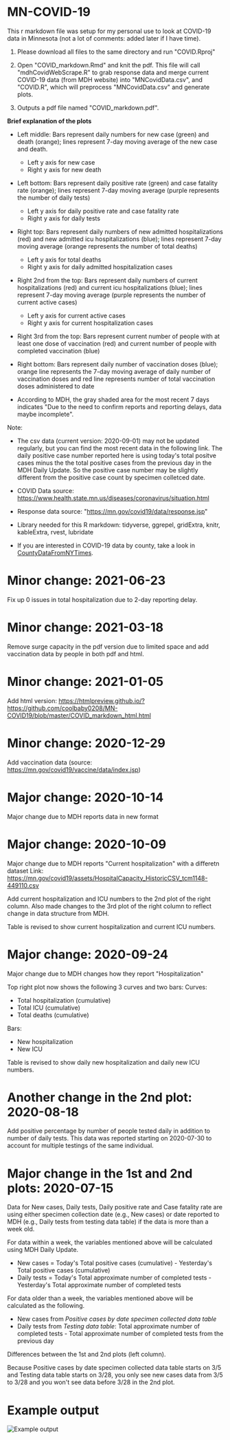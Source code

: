 # MN-COVID-19
This r markdown file was setup for my personal use to look at COVID-19 data in Minnesota (not a lot of comments: added later if I have time). 

1. Please download all files to the same directory and run "COVID.Rproj"

2. Open "COVID_markdown.Rmd" and knit the pdf. This file will call "mdhCovidWebScrape.R" to grab response data and merge current COVID-19 data (from MDH website) into "MNCovidData.csv", and "COVID.R", which will preprocess "MNCovidData.csv" and generate plots.

3. Outputs a pdf file named "COVID_markdown.pdf".

**Brief explanation of the plots**
  - Left middle: Bars represent daily numbers for new case (green) and death (orange); lines represent 7-day moving average of the new case and death. 
    - Left y axis for new case
    - Right y axis for new death  
    
  - Left bottom: Bars represent daily positive rate (green) and case fatality rate (orange); lines represent 7-day moving average (purple represents the number of daily tests)
    - Left y axis for daily positive rate and case fatality rate
    - Right y axis for daily tests 
    
  - Right top: Bars represent daily numbers of new admitted hospitalizations (red) and new admitted icu hospitalizations (blue); lines represent 7-day moving average (orange represents the number of total deaths)
    - Left y axis for total deaths
    - Right y axis for daily admitted hospitalization cases
     
  - Right 2nd from the top: Bars represent daily numbers of current hospitalizations (red) and current icu hospitalizations (blue); lines represent 7-day moving average (purple represents the number of current active cases)
    - Left y axis for current active cases
    - Right y axis for current hospitalization cases
  
  - Right 3rd from the top: Bars represent current number of people with at least one dose of vaccination (red) and current number of people with completed vaccination (blue)
    
  - Right bottom: Bars represent daily number of vaccination doses (blue); orange line represents the 7-day moving average of daily number of vaccination doses and red line represents number of total vaccination doses administered to date
  
  - According to MDH, the gray shaded area for the most recent 7 days indicates "Due to the need to confirm reports and reporting delays, data maybe incomplete". 

Note: 
  - The csv data (current version: 2020-09-01) may not be updated regularly, but you can find the most recent data in the following link. The daily positive case number reported here is using today's total positve cases minus the the total positive cases from the previous day in the MDH Daily Update. So the positive case number may be slightly different from the positive case count by specimen colletced date.   
  
  - COVID Data source: https://www.health.state.mn.us/diseases/coronavirus/situation.html
  
  - Response data source: "https://mn.gov/covid19/data/response.jsp"
  
  - Library needed for this R markdown: tidyverse, ggrepel, gridExtra, knitr, kableExtra, rvest, lubridate  
  
  - If you are interested in COVID-19 data by county, take a look in [CountyDataFromNYTimes](../master/CountyDataFromNYTimes). 

Minor change: 2021-06-23
====
Fix up 0 issues in total hospitalization due to 2-day reporting delay. 

Minor change: 2021-03-18
====
Remove surge capacity in the pdf version due to limited space and add vaccination data by people in both pdf and html.

Minor change: 2021-01-05
====
Add html version: https://htmlpreview.github.io/?https://github.com/coolbaby0208/MN-COVID19/blob/master/COVID_markdown_html.html

Minor change: 2020-12-29
====
Add vaccination data (source: https://mn.gov/covid19/vaccine/data/index.jsp)


Major change: 2020-10-14
====
Major change due to MDH reports data in new format


Major change: 2020-10-09
====
Major change due to MDH reports "Current hospitalization" with a differetn dataset
Link: https://mn.gov/covid19/assets/HospitalCapacity_HistoricCSV_tcm1148-449110.csv

Add current hospitalization and ICU numbers to the 2nd plot of the right column. 
Also made changes to the 3rd plot of the right column to reflect change in data structure from MDH.

Table is revised to show current hospitalization and current ICU numbers.

Major change: 2020-09-24
====
Major change due to MDH changes how they report "Hospitalization"

Top right plot now shows the following 3 curves and two bars:
Curves:
- Total hospitalization (cumulative)
- Total ICU (cumulative)
- Total deaths (cumulative)

Bars:
- New hospitalization
- New ICU

Table is revised to show daily new hospitalization and daily new ICU numbers.

Another change in the 2nd plot: 2020-08-18
====
Add positive percentage by number of people tested daily in addition to number of daily tests. This data was reported starting on 2020-07-30 to account for multiple testings of the same individual.

Major change in the 1st and 2nd plots: 2020-07-15
====
Data for New cases, Daily tests, Daily positive rate and Case fatality rate are using either specimen collection date (e.g., New cases) or date reported to MDH (e.g., Daily tests from testing data table) if the data is more than a week old. 

For data within a week, the variables mentioned above will be calculated using MDH Daily Update. 
 - New cases = Today's Total positive cases (cumulative) - Yesterday's Total positive cases (cumulative) 
 - Daily tests = Today's Total approximate number of completed tests - Yesterday's Total approximate number of completed tests

For data older than a week, the variables mentioned above will be calculated as the following. 
 - New cases from *Positive cases by date specimen collected data table*
 - Daily tests from *Testing data table*: Total approximate number of completed tests - Total approximate number of completed tests from the previous day

Differences between the 1st and 2nd plots (left column). 

Because Positive cases by date specimen collected data table starts on 3/5 and Testing data table starts on 3/28, you only see new cases data from 3/5 to 3/28 and you won't see data before 3/28 in the 2nd plot. 

Example output
====
![Example output](https://github.com/coolbaby0208/MN-COVID19/blob/master/COVID_markdown.png)
